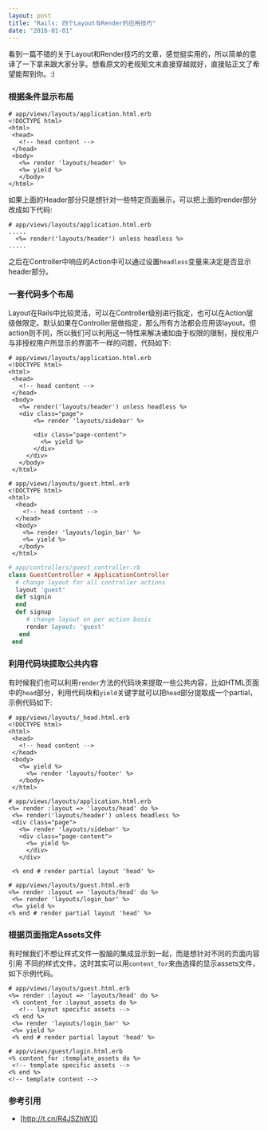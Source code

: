 ```yaml
---
layout: post
title: "Rails: 四个Layout与Render的应用技巧"
date: "2016-01-01"
---
```



看到一篇不错的关于Layout和Render技巧的文章，感觉挺实用的，所以简单的意译了一下拿来跟大家分享。想看原文的老规矩文末直接穿越就好，直接贴正文了希望能帮到你。:)

### 根据条件显示布局
```erb
# app/views/layouts/application.html.erb
<!DOCTYPE html>
<html>
 <head>
   <!-- head content -->
 </head>
 <body>
   <%= render 'layouts/header' %>
   <%= yield %>
   </body>
</html>
```
如果上面的Header部分只是想针对一些特定页面展示，可以把上面的render部分改成如下代码:

```erb
# app/views/layouts/application.html.erb
.....
  <%= render('layouts/header') unless headless %>
.....
```
之后在Controller中响应的Action中可以通过设置`headless`变量来决定是否显示header部分。

### 一套代码多个布局
Layout在Rails中比较灵活，可以在Controller级别进行指定，也可以在Action层级做限定。默认如果在Controller层做指定，那么所有方法都会应用该layout，但action则不同，所以我们可以利用这一特性来解决诸如由于权限的限制，授权用户与非授权用户所显示的界面不一样的问题，代码如下:

```erb
# app/views/layouts/application.html.erb
<!DOCTYPE html>
<html>
 <head>
   <!-- head content -->
 </head>
 <body>
   <%= render('layouts/header') unless headless %>
   <div class="page">
       <%= render 'layouts/sidebar' %>

       <div class="page-content">
         <%= yield %>
       </div>
     </div>
   </body>
 </html>
```

```erb
# app/views/layouts/guest.html.erb
<!DOCTYPE html>
<html>
  <head>
    <!-- head content -->
  </head>
  <body>
    <%= render 'layouts/login_bar' %>
    <%= yield %>
   </body>
 </html>
```

```ruby
# app/controllers/guest_controller.rb
class GuestController < ApplicationController
  # change layout for all controller actions
  layout 'guest'
  def signin
  end
  def signup
     # change layout on per action basis
     render layout: 'guest'
   end
 end
```

### 利用代码块提取公共内容
有时候我们也可以利用`render`方法的代码块来提取一些公共内容，比如HTML页面中的`head`部分，利用代码块和`yield`关键字就可以把`head`部分提取成一个partial，示例代码如下:

```erb
# app/views/layouts/_head.html.erb
<!DOCTYPE html>
<html>
 <head>
   <!-- head content -->
 </head>
 <body>
   <%= yield %>
     <%= render 'layouts/footer' %>
   </body>
 </html>
```

```erb
# app/views/layouts/application.html.erb
<%= render :layout => 'layouts/head' do %>
 <%= render('layouts/header') unless headless %>
 <div class="page">
   <%= render 'layouts/sidebar' %>
   <div class="page-content">
     <%= yield %>
     </div>
   </div>

 <% end # render partial layout 'head' %>
```

```erb
# app/views/layouts/guest.html.erb
<%= render :layout => 'layouts/head' do %>
 <%= render 'layouts/login_bar' %>
 <%= yield %>        
<% end # render partial layout 'head' %>
```


### 根据页面指定Assets文件
有时候我们不想让样式文件一股脑的集成显示到一起，而是想针对不同的页面内容引用
不同的样式文件，这时其实可以用`content_for`来由选择的显示assets文件，如下示例代码。

```erb
# app/views/layouts/guest.html.erb
<%= render :layout => 'layouts/head' do %>
 <% content_for :layout_assets do %>
   <!-- layout specific assets -->
 <% end %>
 <%= render 'layouts/login_bar' %>
 <%= yield %>        
 <% end # render partial layout 'head' %>
```

```erb
# app/views/guest/login.html.erb
<% content_for :template_assets do %>
 <!-- template specific assets -->
<% end %>
<!-- template content -->
```

### 参考引用
+ [http://t.cn/R4JSZhW]()
